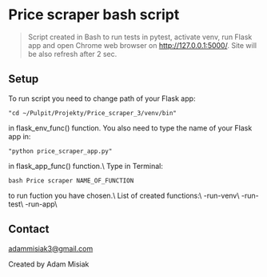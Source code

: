 # Price scraper bash script

>Script created in Bash to run tests in pytest, activate venv, run Flask app and open Chrome web browser on http://127.0.0.1:5000/. Site will be also refresh after 2 sec.


## Setup
To run script you need to change path of your Flask app:
```
"cd ~/Pulpit/Projekty/Price_scraper_3/venv/bin"
```
in flask_env_func() function.
You also need to type the name of your Flask app in:
```
"python price_scraper_app.py"
```
in flask_app_func() function.\  Type in Terminal:
```
bash Price scraper NAME_OF_FUNCTION
```
to run fuction you have chosen.\  List of created functions:\  -run-venv\  -run-test\  -run-app\


## Contact
adammisiak3@gmail.com

Created by Adam Misiak
